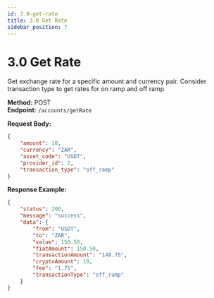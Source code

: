 ```yaml
---
id: 3.0-get-rate
title: 3.0 Get Rate
sidebar_position: 7
---
```


# 3.0 Get Rate

Get exchange rate for a specific amount and currency pair. 
Consider transaction type to get rates for on ramp and off ramp 

**Method:** POST  
**Endpoint:** `/accounts/getRate`

**Request Body:**
```json
{
    "amount": 10,
    "currency": "ZAR",
    "asset_code": "USDT",
    "provider_id": 2,
    "transaction_type": "off_ramp"
}
```

**Response Example:**
```json
{
    "status": 200,
    "message": "success",
    "data": {
        "from": "USDT",
        "to": "ZAR",
        "value": 150.50,
        "fiatAmount": 150.50,
        "transactionAmount": "148.75",
        "cryptoAmount": 10,
        "fee": "1.75",
        "transactionType": "off_ramp"
    }
}
``` 